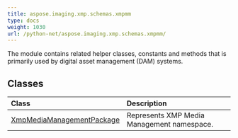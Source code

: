 ```yaml
---
title: aspose.imaging.xmp.schemas.xmpmm
type: docs
weight: 1030
url: /python-net/aspose.imaging.xmp.schemas.xmpmm/
---
```



The module contains related helper classes, constants and methods that is primarily used by digital asset management (DAM) systems.

## **Classes**
| **Class** | **Description** |
| :- | :- |
| [XmpMediaManagementPackage](/imaging/python-net/aspose.imaging.xmp.schemas.xmpmm/xmpmediamanagementpackage/) | Represents XMP Media Management namespace. |
